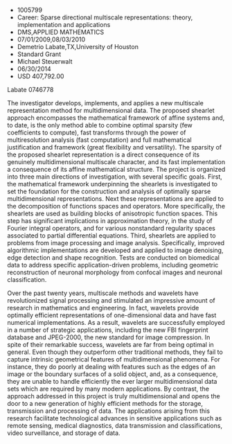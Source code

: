 
* 1005799
* Career: Sparse directional multiscale representations: theory, implementation and applications
* DMS,APPLIED MATHEMATICS
* 07/01/2009,08/03/2010
* Demetrio Labate,TX,University of Houston
* Standard Grant
* Michael Steuerwalt
* 06/30/2014
* USD 407,792.00

Labate 0746778

The investigator develops, implements, and applies a new multiscale
representation method for multidimensional data. The proposed shearlet approach
encompasses the mathematical framework of affine systems and, to date, is the
only method able to combine optimal sparsity (few coefficients to compute), fast
transforms through the power of multiresolution analysis (fast computation) and
full mathematical justification and framework (great flexibility and
versatility). The sparsity of the proposed shearlet representation is a direct
consequence of its genuinely multidimensional multiscale character, and its fast
implementation a consequence of its affine mathematical structure. The project
is organized into three main directions of investigation, with several specific
goals. First, the mathematical framework underpinning the shearlets is
investigated to set the foundation for the construction and analysis of
optimally sparse multidimensional representations. Next these representations
are applied to the decomposition of functions spaces and operators. More
specifically, the shearlets are used as building blocks of anisotropic function
spaces. This step has significant implications in approximation theory, in the
study of Fourier integral operators, and for various nonstandard regularity
spaces associated to partial differential equations. Third, shearlets are
applied to problems from image processing and image analysis. Specifically,
improved algorithmic implementations are developed and applied to image
denoising, edge detection and shape recognition. Tests are conducted on
biomedical data to address specific application-driven problems, including
geometric reconstruction of neuronal morphology from confocal images and
neuronal classification.

Over the past twenty years, multiscale methods and wavelets have revolutionized
signal processing and stimulated an impressive amount of research in mathematics
and engineering. In fact, wavelets provide optimally efficient representations
of one-dimensional data and have fast numerical implementations. As a result,
wavelets are successfully employed in a number of strategic applications,
including the new FBI fingerprint database and JPEG-2000, the new standard for
image compression. In spite of their remarkable success, wavelets are far from
being optimal in general. Even though they outperform other traditional methods,
they fail to capture intrinsic geometrical features of multidimensional
phenomena. For instance, they do poorly at dealing with features such as the
edges of an image or the boundary surfaces of a solid object, and, as a
consequence, they are unable to handle efficiently the ever larger
multidimensional data sets which are required by many modern applications. By
contrast, the approach addressed in this project is truly multidimensional and
opens the door to a new generation of highly efficient methods for the storage,
transmission and processing of data. The applications arising from this research
facilitate technological advances in sensitive applications such as remote
sensing, medical diagnostics, data transmission and classifications, video
surveillance, and storage of data.
